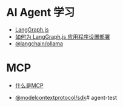 # AI Agent 学习

- [LangGraph.js](https://langchain-ai.github.io/langgraphjs/tutorials/quickstart/)
- [如何为 LangGraph.js 应用程序设置部署](https://www.langgraphcn.org/cloud/deployment/setup_javascript/)
- [@langchain/ollama](https://www.npmjs.com/package/@langchain/ollama)


# MCP 

- [什么是MCP](https://github.com/punkpeye/awesome-mcp-servers/blob/main/README-zh.md)

- [@modelcontextprotocol/sdk](https://github.com/modelcontextprotocol/sdk)# agent-test

